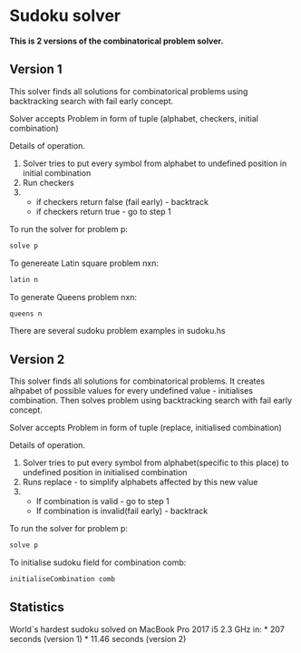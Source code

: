 # Sudoku solver

**This is 2 versions of the combinatorical problem solver.**

## Version 1

This solver finds all solutions for combinatorical problems using backtracking search with fail early concept.

Solver accepts Problem in form of tuple (alphabet, checkers, initial combination)

Details of operation.
1. Solver tries to put every symbol from alphabet to undefined position in initial combination
2. Run checkers
3. * if checkers return false (fail early) - backtrack
   * if checkers return true - go to step 1

To run the solver for problem p:
``` haskell
solve p
```

To genereate Latin square problem nxn:
``` haskell
latin n
````

To generate Queens problem nxn:
``` haskell
queens n
````

There are several sudoku problem examples in sudoku.hs

## Version 2

This solver finds all solutions for combinatorical problems. It creates alhpabet of possible values for every undefined value - initialises combination. Then solves problem using backtracking search with fail early concept.

Solver accepts Problem in form of tuple (replace, initialised combination)

Details of operation.
1. Solver tries to put every symbol from alphabet(specific to this place) to undefined position in initialised combination
2. Runs replace - to simplify alphabets affected by this new value
3. * If combination is valid - go to step 1
   * If combination is invalid(fail early) - backtrack

To run the solver for problem p:
``` haskell
solve p
```

To initialise sudoku field for combination comb:
``` haskell
initialiseCombination comb
```

## Statistics
World`s hardest sudoku solved on MacBook Pro 2017 i5 2.3 GHz in:
    * 207 seconds (version 1)
    * 11.46 seconds (version 2)
